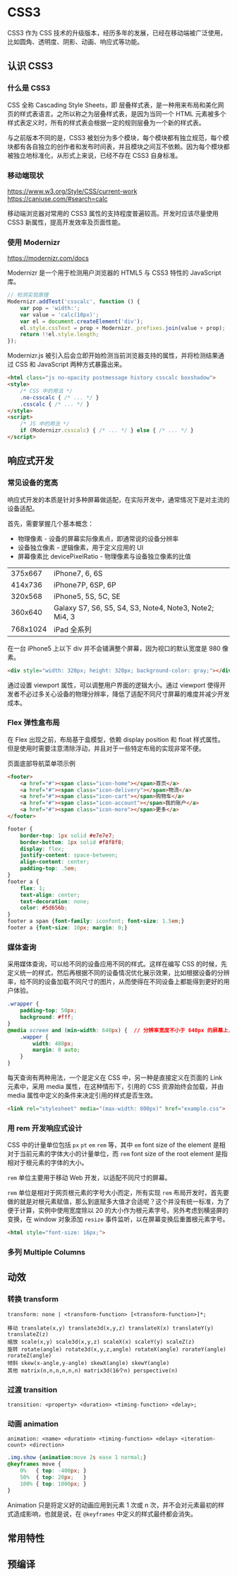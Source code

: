 # CSS3

CSS3 作为 CSS 技术的升级版本，经历多年的发展，已经在移动端被广泛使用，比如圆角、透明度、阴影、动画、响应式等功能。


## 认识 CSS3

### 什么是 CSS3

CSS 全称 Cascading Style Sheets，即 层叠样式表，是一种用来布局和美化网页的样式表语言。之所以称之为层叠样式表，是因为当同一个 HTML 元素被多个样式表定义时，所有的样式表会根据一定的规则层叠为一个新的样式表。

与之前版本不同的是，CSS3 被划分为多个模块，每个模块都有独立规范，每个模块都有各自独立的创作者和发布时间表，并且模块之间互不依赖。因为每个模块都被独立地标准化，从形式上来说，已经不存在 CSS3 自身标准。

### 移动端现状

https://www.w3.org/Style/CSS/current-work  
https://caniuse.com/#search=calc

移动端浏览器对常用的 CSS3 属性的支持程度普遍较高。开发时应该尽量使用 CSS3 新属性，提高开发效率及页面性能。

### 使用 Modernizr

https://modernizr.com/docs

Modernizr 是一个用于检测用户浏览器的 HTML5 与 CSS3 特性的 JavaScript 库。

```js
// 检测实现原理
Modernizr.addTest('csscalc', function () {
    var pop = 'width:';
    var value = 'calc(10px)';
    var el = document.createElement('div');
    el.style.cssText = prop + Modernizr._prefixes.join(value + prop);
    return !!el.style.length;
});
```

Modernizr.js 被引入后会立即开始检测当前浏览器支持的属性，并将检测结果通过 CSS 和 JavaScript 两种方式暴露出来。

```html
<html class="js no-opacity postmessage history csscalc boxshadow">
<style>
    /* CSS 中的用法 */
    .no-csscalc { /* ... */ }
    .csscalc { /* ... */ }
</style>
<script>
    /* JS 中的用法 */
    if (Modernizr.csscalc) { /* ... */ } else { /* ... */ }
</script>
```


## 响应式开发

### 常见设备的宽高

响应式开发的本质是针对多种屏幕做适配，在实际开发中，通常情况下是对主流的设备适配。

首先，需要掌握几个基本概念：
  * 物理像素 - 设备的屏幕实际像素点，即通常说的设备分辨率
  * 设备独立像素 - 逻辑像素，用于定义应用的 UI
  * 屏幕像素比 devicePixelRatio - 物理像素与设备独立像素的比值

|||
|----------|---------------------------------------------------------
| 375x667  | iPhone7, 6, 6S
| 414x736  | iPhone7P, 6SP, 6P
| 320x568  | iPhone5, 5S, 5C, SE
| 360x640  | Galaxy S7, S6, S5, S4, S3, Note4, Note3, Note2; Mi4, 3
| 768x1024 | iPad 全系列

在一台 iPhone5 上以下 div 并不会铺满整个屏幕，因为视口的默认宽度是 980 像素。

```html
<div style="width: 320px; height: 320px; background-color: gray;"></div>
```

通过设置 viewport 属性，可以调整用户界面的逻辑大小。通过 viewport 使得开发者不必过多关心设备的物理分辨率，降低了适配不同尺寸屏幕的难度并减少开发成本。

### Flex 弹性盒布局

在 Flex 出现之前，布局基于盒模型，依赖 display position 和 float 样式属性。但是使用时需要注意清除浮动，并且对于一些特定布局的实现非常不便。

页面底部导航菜单项示例

```html
<footer>
    <a href="#"><span class="icon-home"></span>首页</a>
    <a href="#"><span class="icon-delivery"></span>物流</a>
    <a href="#"><span class="icon-cart"></span>购物车</a>
    <a href="#"><span class="icon-account"></span>我的账户</a>
    <a href="#"><span class="icon-more"></span>更多</a>
</footer>
```

```css
footer {
    border-top: 1px solid #e7e7e7;
    border-bottom: 1px solid #f8f8f8;
    display: flex;
    justify-content: space-between;
    align-content: center;
    padding-top: .5em;
}
footer a {
    flex: 1;
    text-align: center;
    text-decoration: none;
    color: #5d656b;
}
footer a span {font-family: iconfont; font-size: 1.5em;}
footer a {font-size: 10px; margin: 0;}
```

### 媒体查询

采用媒体查询，可以给不同的设备应用不同的样式。这样在编写 CSS 的时候，先定义统一的样式，然后再根据不同的设备情况优化展示效果，比如根据设备的分辨率，给不同的设备加载不同尺寸的图片，从而使得在不同设备上都能得到更好的用户体验。

```css
.wrapper {
    padding-top: 50px;
    background: #fff;
}
@media screen and (min-width: 640px) {  // 分辨率宽度不小于 640px 的屏幕上，包含 640px 的情形
    .wapper {
        width: 480px;
        margin: 0 auto;
    }
}
```

每天查询有两种用法，一个是定义在 CSS 中，另一种是直接定义在页面的 Link 元素中，采用 media 属性，在这种情形下，引用的 CSS 资源始终会加载，并由 media 属性中定义的条件来决定引用的样式是否生效。

```html
<link rel="stylesheet" media="(max-width: 800px)" href="example.css">
```

### 用 rem 开发响应式设计

CSS 中的计量单位包括 `px` `pt` `em` `rem` 等，其中 `em` font size of the element 是相对于当前元素的字体大小的计量单位，而 `rem` font size of the root element 是指相对于根元素的字体的大小。

`rem` 单位主要用于移动 Web 开发，以适配不同尺寸的屏幕。

`rem` 单位是相对于网页根元素的字号大小而定，所有实现 `rem` 布局开发时，首先要做的就是对根元素赋值，那么到底赋多大值才合适呢？这个并没有统一标准，为了便于计算，实例中使用宽度除以 20 的大小作为根元素字号。另外考虑到横竖屏的变换，在 window 对象添加 `resize` 事件监听，以在屏幕变换后重置根元素字号。

```html
<html style="font-size: 16px;">
```

### 多列 Multiple Columns



## 动效

### 转换 transform

```
transform: none | <transform-function> [<transform-function>]*;
```

```
移动 translate(x,y) translate3d(x,y,z) translateX(x) translateY(y) translateZ(z)  
缩放 scale(x,y) scale3d(x,y,z) scaleX(x) scaleY(y) scaleZ(z)  
旋转 rotate(angle) rotate3d(x,y,z,angle) rotateX(angle) rorateY(angle) rorateZ(angle)  
倾斜 skew(x-angle,y-angle) skewX(angle) skewY(angle)  
其他 matrix(n,n,n,n,n,n) matrix3d(16个n) perspective(n)
```

### 过渡 transition

```
transition: <property> <duration> <timing-function> <delay>;
```

### 动画 animation

```
animation: <name> <duration> <timing-function> <delay> <iteration-count> <direction>
```

```css
.img.show {animation:move 2s ease 1 normal;}
@keyframes move {
    0%   { top: -400px; }
    50%  { top: 20px;   }
    100% { top: 1000px; }
}
```

Animation 只是将定义好的动画应用到元素 1 次或 n 次，并不会对元素最初的样式造成影响，也就是说，在 `@keyframes` 中定义的样式最终都会消失。


## 常用特性


## 预编译






